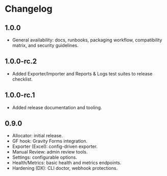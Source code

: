 # Changelog

## 1.0.0
- General availability: docs, runbooks, packaging workflow, compatibility matrix, and security guidelines.


## 1.0.0-rc.2
- Added Exporter/Importer and Reports & Logs test suites to release checklist.

## 1.0.0-rc.1
- Added release documentation and tooling.

## 0.9.0
- Allocator: initial release.
- GF hook: Gravity Forms integration.
- Exporter (Excel): config-driven exporter.
- Manual Review: admin review tools.
- Settings: configurable options.
- Health/Metrics: basic health and metrics endpoints.
- Hardening (DX): CLI doctor, webhook protections.

